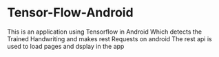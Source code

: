 # Tensor-Flow-Android
This is an application using Tensorflow in Android
Which detects the Trained Handwriting and makes rest Requests on android
The rest api is used to load pages and dsplay in the app

